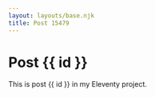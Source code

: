 ```yaml
---
layout: layouts/base.njk
title: Post 15479
---
```


# Post {{ id }}

This is post {{ id }} in my Eleventy project.
